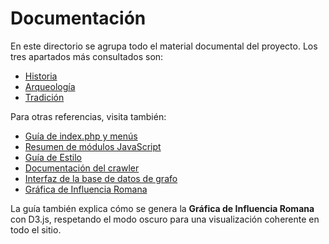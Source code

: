 # Documentación

En este directorio se agrupa todo el material documental del proyecto. Los tres apartados más consultados son:

- [Historia](historia.md)
- [Arqueología](arqueologia.md)
- [Tradición](tradicion.md)

Para otras referencias, visita también:

- [Guía de index.php y menús](index-guide.md)
- [Resumen de módulos JavaScript](js-modules-overview.md)
- [Guía de Estilo](style-guide.md)
- [Documentación del crawler](crawler.md)
- [Interfaz de la base de datos de grafo](graph_db.md)
- [Gráfica de Influencia Romana](index-guide.md#grafica-de-influencia-romana)

La guía también explica cómo se genera la **Gráfica de Influencia Romana** con
D3.js, respetando el modo oscuro para una visualización coherente en todo el
sitio.
